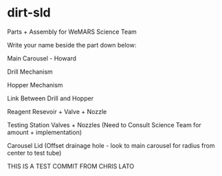 # dirt-sld
Parts + Assembly for WeMARS Science Team

Write your name beside the part down below:

Main Carousel - Howard

Drill Mechanism

Hopper Mechanism

Link Between Drill and Hopper

Reagent Resevoir + Valve + Nozzle

Testing Station Valves + Nozzles (Need to Consult Science Team for amount + implementation)

Carousel Lid (Offset drainage hole - look to main carousel for radius from center to test tube)

THIS IS A TEST COMMIT FROM CHRIS LATO


